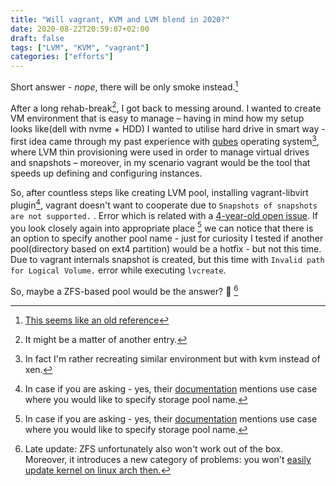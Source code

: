 ```yaml
---
title: "Will vagrant, KVM and LVM blend in 2020?"
date: 2020-08-22T20:59:07+02:00
draft: false
tags: ["LVM", "KVM", "vagrant"]
categories: ["efforts"]
---
```


Short answer - _nope_, there will be only smoke instead.[^1]

<!--more--> 

After a long rehab-break[^rehab], I got back to messing around. I wanted to create VM environment that is easy to manage – having in mind how my setup looks like(dell with nvme + HDD) I wanted to utilise hard drive in smart way - first idea came through my past experience with [qubes](https://www.qubes-os.org/) operating system[^qubes], where LVM thin provisioning were used in order to manage virtual drives and snapshots – moreover, in my scenario vagrant would be the tool that speeds up defining and configuring instances.

So, after countless steps like creating LVM pool, installing vagrant-libvirt plugin[^plugin], vagrant doesn't want to cooperate due to `Snapshots of snapshots are not supported.` . Error which is related with a [4-year-old open issue](https://github.com/vagrant-libvirt/vagrant-libvirt/issues/690). If you look closely again into appropriate place  [^plugin] we can notice that there is an option to specify another pool name - just for curiosity I tested if another pool(directory based on ext4 partition) would be a hotfix  - but not this time.  Due to vagrant internals snapshot is created, but this time with ` Invalid path for Logical Volume. `  error while executing `lvcreate`.

So, maybe a ZFS-based pool would be the answer?  :thinking: [^zfs]

[^plugin]: In case if you are asking - yes, their [documentation](https://github.com/vagrant-libvirt/vagrant-libvirt) mentions use case where you would like to specify storage pool name. 



[^1]: [This seems like an old reference](https://www.youtube.com/watch?v=8Sbizs-qAwY)
[^rehab]: It might be a matter of another entry.

[^ qubes]:  In fact I'm rather recreating similar environment but with kvm instead of xen.
[^ zfs ]:  Late update: ZFS unfortunately also won't work out of the box. Moreover, it introduces a new category of problems: you won't [easily update kernel on linux arch then.](https://wiki.archlinux.org/index.php/ZFS) 

